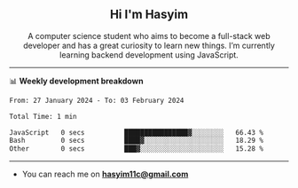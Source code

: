 <h2 align="center">Hi I'm Hasyim</h2>

<p align="center">A computer science student who aims to become a full-stack web developer and has a great curiosity to learn new things. I’m currently learning backend development using JavaScript.</p>

<!--![Anurag's GitHub stats](https://github-readme-stats-one-pink-11.vercel.app/api?username=hasyimashari&show_icons=true&theme=transparent&hide=contribs,prs)-->

---

📊 **Weekly development breakdown**

<!--START_SECTION:waka-->

```txt
From: 27 January 2024 - To: 03 February 2024

Total Time: 1 min

JavaScript   0 secs          ████████████████▓░░░░░░░░   66.43 %
Bash         0 secs          ████▓░░░░░░░░░░░░░░░░░░░░   18.29 %
Other        0 secs          ███▓░░░░░░░░░░░░░░░░░░░░░   15.28 %
```

<!--END_SECTION:waka-->

---

- You can reach me on **hasyim11c@gmail.com**
